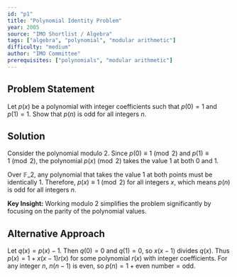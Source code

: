 ```yaml
---
id: "p1"
title: "Polynomial Identity Problem"
year: 2005
source: "IMO Shortlist / Algebra"
tags: ["algebra", "polynomial", "modular arithmetic"]
difficulty: "medium"
author: "IMO Committee"
prerequisites: ["polynomials", "modular arithmetic"]
---
```


## Problem Statement

Let $p(x)$ be a polynomial with integer coefficients such that $p(0) = 1$ and $p(1) = 1$. Show that $p(n)$ is odd for all integers $n$.

## Solution

Consider the polynomial modulo 2. Since $p(0) \equiv 1 \pmod{2}$ and $p(1) \equiv 1 \pmod{2}$, the polynomial $p(x) \pmod{2}$ takes the value 1 at both 0 and 1.

Over $\mathbb{F}\_2$, any polynomial that takes the value 1 at both points must be identically 1. Therefore, $p(x) \equiv 1 \pmod{2}$ for all integers $x$, which means $p(n)$ is odd for all integers $n$.

**Key Insight:** Working modulo 2 simplifies the problem significantly by focusing on the parity of the polynomial values.

## Alternative Approach

Let $q(x) = p(x) - 1$. Then $q(0) = 0$ and $q(1) = 0$, so $x(x-1)$ divides $q(x)$. Thus $p(x) = 1 + x(x-1)r(x)$ for some polynomial $r(x)$ with integer coefficients. For any integer $n$, $n(n-1)$ is even, so $p(n) = 1 + \text{even number} = \text{odd}$.